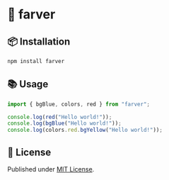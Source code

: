 # 🎨 farver

## 📦 Installation

```sh
npm install farver
```

## 📚 Usage

```ts
import { bgBlue, colors, red } from "farver";

console.log(red("Hello world!"));
console.log(bgBlue("Hello world!"));
console.log(colors.red.bgYellow("Hello world!"));
```

## 📄 License

Published under [MIT License](./LICENSE).
